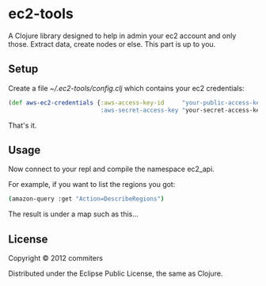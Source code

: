 # ec2-tools

A Clojure library designed to help in admin your ec2 account and only those.
Extract data, create nodes or else. This part is up to you.

## Setup

Create a file *~/.ec2-tools/config.clj* which contains your ec2 credentials:

```clj
(def aws-ec2-credentials {:aws-access-key-id     "your-public-access-key
                          :aws-secret-access-key "your-secret-access-key))
```

That's it.

## Usage

Now connect to your repl and compile the namespace ec2_api.

For example, if you want to list the regions you got:

```sh
(amazon-query :get "Action=DescribeRegions")
```

The result is under a map such as this...

## License

Copyright © 2012 commiters

Distributed under the Eclipse Public License, the same as Clojure.
